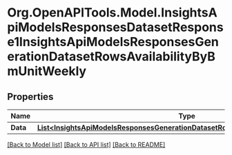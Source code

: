 # Org.OpenAPITools.Model.InsightsApiModelsResponsesDatasetResponse1InsightsApiModelsResponsesGenerationDatasetRowsAvailabilityByBmUnitWeekly

## Properties

Name | Type | Description | Notes
------------ | ------------- | ------------- | -------------
**Data** | [**List&lt;InsightsApiModelsResponsesGenerationDatasetRowsAvailabilityByBmUnitWeekly&gt;**](InsightsApiModelsResponsesGenerationDatasetRowsAvailabilityByBmUnitWeekly.md) |  | [optional] 

[[Back to Model list]](../README.md#documentation-for-models) [[Back to API list]](../README.md#documentation-for-api-endpoints) [[Back to README]](../README.md)

